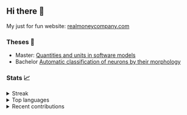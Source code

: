 ## Hi there :wave:

My just for fun website: [realmoneycompany.com](https://realmoneycompany.com)

### Theses :scroll:
- Master: [Quantities and units in software models](https://github.com/mackeper/Quantities-and-units-in-software-models)
- Bachelor [Automatic classification of neurons by their morphology](https://github.com/mackeper/AutomaticClassification)

### Stats :chart_with_upwards_trend:
<details>
  <summary>Streak</summary>
  <a href="https://git.io/streak-stats">
    <img align="center" src="http://github-readme-streak-stats.herokuapp.com?user=mackeper&theme=dark&background=000000" />
  </a>
</details>
<details>
  <summary>Top languages</summary>
  <a href="https://github.com/anuraghazra/github-readme-stats">
    <img align="center" src="https://github-readme-stats.vercel.app/api/top-langs/?username=mackeper&langs_count=10&layout=compact&theme=vision-friendly-dark&size_weight=0.5&count_weight=0.5" />
  </a>
</details>
<details>
  <summary>Recent contributions</summary>
  <a href="https://github.com/anuraghazra/github-readme-stats">
    <img align="center" src="https://github-readme-stats.vercel.app/api?username=mackeper&show_icons=true&layout=compact&theme=vision-friendly-dark&hide=contribs" />
  </a>
</details>

<img src="https://komarev.com/ghpvc/?username=mackeper&style=flat-square&color=gray" alt=""/>

<!--
**mackeper/mackeper** is a ✨ _special_ ✨ repository because its `README.md` (this file) appears on your GitHub profile.

Here are some ideas to get you started:

- 🔭 I’m currently working on ...
- 🌱 I’m currently learning ...
- 👯 I’m looking to collaborate on ...
- 🤔 I’m looking for help with ...
- 💬 Ask me about ...
- 📫 How to reach me: ...
- 😄 Pronouns: ...
- ⚡ Fun fact: ...
-->
